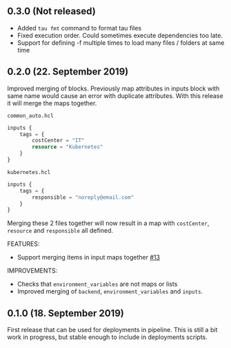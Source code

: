 ## 0.3.0 (Not released)

- Added `tau fmt` command to format tau files
- Fixed execution order. Could sometimes execute dependencies too late.
- Support for defining -f multiple times to load many files / folders at same time

## 0.2.0 (22. September 2019)

Improved merging of blocks. Previously map attributes in inputs block with same name would cause an error with duplicate attributes. With this release it will merge the maps together.

`common_auto.hcl`

```terraform
inputs {
    tags = {
        costCenter = "IT"
        resource = "Kubernetes"
    }
}
```

`kubernetes.hcl`

```terraform
inputs {
    tags = {
        responsible = "noreply@email.com"
    }
}
```

Merging these 2 files together will now result in a map with `costCenter`, `resource` and `responsible` all defined.

FEATURES:

* Support merging items in input maps together [#13](https://github.com/avinor/tau/issues/13)

IMPROVEMENTS:

* Checks that `environment_variables` are not maps or lists
* Improved merging of `backend`, `environment_variables` and `inputs`.

## 0.1.0 (18. September 2019)

First release that can be used for deployments in pipeline. This is still a bit work in progress, but stable enough to include in deployments scripts.
